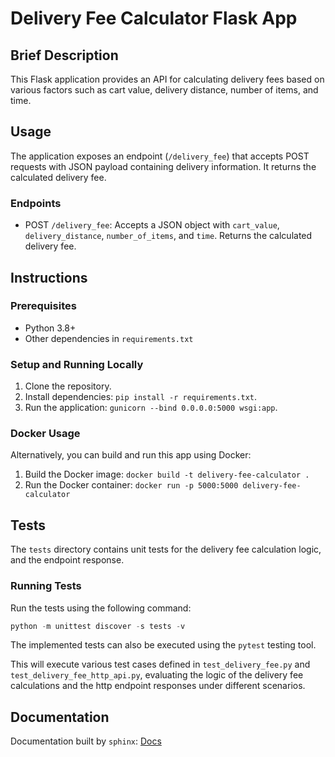 # Delivery Fee Calculator Flask App

## Brief Description
This Flask application provides an API for calculating delivery fees based on various factors such as cart value, delivery distance, number of items, and time.

## Usage
The application exposes an endpoint (`/delivery_fee`) that accepts POST requests with JSON payload containing delivery information. It returns the calculated delivery fee.

### Endpoints
- POST `/delivery_fee`: Accepts a JSON object with `cart_value`, `delivery_distance`, `number_of_items`, and `time`. Returns the calculated delivery fee.

## Instructions

### Prerequisites
- Python 3.8+
- Other dependencies in `requirements.txt`

### Setup and Running Locally
1. Clone the repository.
2. Install dependencies: `pip install -r requirements.txt`.
3. Run the application: `gunicorn --bind 0.0.0.0:5000 wsgi:app`.

### Docker Usage
Alternatively, you can build and run this app using Docker:

1. Build the Docker image: `docker build -t delivery-fee-calculator .`
2. Run the Docker container: `docker run -p 5000:5000 delivery-fee-calculator`

## Tests
The `tests` directory contains unit tests for the delivery fee calculation logic, and the endpoint response.

### Running Tests
Run the tests using the following command:
```Python
python -m unittest discover -s tests -v
```
The implemented tests can also be executed using the `pytest` testing tool.

This will execute various test cases defined in `test_delivery_fee.py` and `test_delivery_fee_http_api.py`, evaluating the logic of the delivery fee calculations and the http endpoint responses under different scenarios.

## Documentation
Documentation built by `sphinx`: [Docs](https://mamdasn.github.io/http-api-delivery-calculator/)
